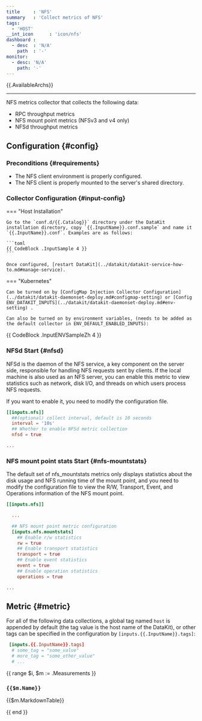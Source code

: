 ```yaml
---
title     : 'NFS'
summary   : 'Collect metrics of NFS'
tags:
  - 'HOST'
__int_icon      : 'icon/nfs'
dashboard :
  - desc  : 'N/A'
    path  : '-'
monitor:
  - desc: 'N/A'
    path: '-'
---
```


{{.AvailableArchs}}

---

NFS metrics collector that collects the following data:

- RPC throughput metrics
- NFS mount point metrics (NFSv3 and v4 only)
- NFSd throughput metrics

## Configuration {#config}

### Preconditions {#requirements}

- The NFS client environment is properly configured.
- The NFS client is properly mounted to the server's shared directory.

### Collector Configuration {#input-config}

<!-- markdownlint-disable MD046 -->

=== "Host Installation"

    Go to the `conf.d/{{.Catalog}}` directory under the DataKit installation directory, copy `{{.InputName}}.conf.sample` and name it `{{.InputName}}.conf`. Examples are as follows:

    ```toml
    {{ CodeBlock .InputSample 4 }}
    ```
    
    Once configured, [restart DataKit](../datakit/datakit-service-how-to.md#manage-service).

=== "Kubernetes"

    Can be turned on by [ConfigMap Injection Collector Configuration](../datakit/datakit-daemonset-deploy.md#configmap-setting) or [Config ENV_DATAKIT_INPUTS](../datakit/datakit-daemonset-deploy.md#env-setting) .

    Can also be turned on by environment variables, (needs to be added as the default collector in ENV_DEFAULT_ENABLED_INPUTS):

{{ CodeBlock .InputENVSampleZh 4 }}

<!-- markdownlint-enable -->

### NFSd Start {#nfsd}

NFSd is the daemon of the NFS service, a key component on the server side, responsible for handling NFS requests sent by clients. If the local machine is also used as an NFS server, you can enable this metric to view statistics such as network, disk I/O, and threads on which users process NFS requests.

If you want to enable it, you need to modify the configuration file.

```toml
[[inputs.nfs]]
  ##(optional) collect interval, default is 10 seconds
  interval = '10s'
  ## Whether to enable NFSd metric collection
  nfsd = true

...

```

### NFS mount point stats Start {#nfs-mountstats}

The default set of nfs_mountstats metrics only displays statistics about the disk usage and NFS running time of the mount point, and you need to modify the configuration file to view the R/W, Transport, Event, and Operations information of the NFS mount point.

```toml
[[inputs.nfs]]

  ...

  ## NFS mount point metric configuration
  [inputs.nfs.mountstats]
    ## Enable r/w statistics
    rw = true
    ## Enable transport statistics
    transport = true
    ## Enable event statistics
    event = true
    ## Enable operation statistics
    operations = true

...

```

## Metric {#metric}

For all of the following data collections, a global tag named `host` is appended by default (the tag value is the host name of the DataKit), or other tags can be specified in the configuration by `[inputs.{{.InputName}}.tags]`:

``` toml
 [inputs.{{.InputName}}.tags]
  # some_tag = "some_value"
  # more_tag = "some_other_value"
  # ...
```

{{ range $i, $m := .Measurements }}

### `{{$m.Name}}`

{{$m.MarkdownTable}}

{{ end }}

